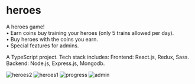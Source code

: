 # heroes
A heroes game!  
• Earn coins buy training your heroes (only 5 trains allowed per day).  
• Buy heroes with the coins you earn.  
• Special features for admins.  

A TypeScript project. Tech stack includes:
Frontend: React.js, Redux, Sass.  
Backend: Node.js, Express.js, Mongodb.  

![heroes2](https://user-images.githubusercontent.com/84678031/144233450-c95001d5-8070-4f97-9647-740e792f68a4.JPG)
![heroes1](https://user-images.githubusercontent.com/84678031/144233468-52042732-b0e0-4233-b652-364576494dee.JPG)
![progress](https://user-images.githubusercontent.com/84678031/144233778-4ae14c74-8c7a-446e-99bc-4e9b6c489914.png)
![admin](https://user-images.githubusercontent.com/84678031/144233886-8e1b86ab-2cb5-4464-b828-44babe5dd658.png)
